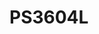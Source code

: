 # PS3604L

<img alt="" src="Photo/IMG_E4569.JPG">
<img alt="" src="Photo/IMG_E4571.JPG">
<img alt="" src="Photo/IMG_E4575.JPG">
<img alt="" src="Photo/IMG_E4581.JPG">
<img alt="" src="Photo/IMG_E4582.JPG">
<img alt="" src="Photo/IMG_E4585.JPG">
<img alt="" src="Photo/IMG_E4589.JPG">
<img alt="" src="Photo/IMG_E4590.JPG">
<img alt="" src="Photo/IMG_E4592.JPG">
<img alt="" src="Photo/IMG_E4593.JPG">
<img alt="" src="Photo/IMG_E4594.JPG">
<img alt="" src="Photo/IMG_E4596.JPG">

